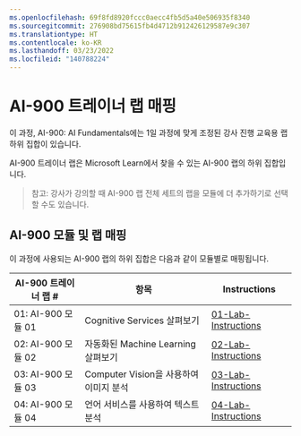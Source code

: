 ```yaml
---
ms.openlocfilehash: 69f8fd8920fccc0aecc4fb5d5a40e506935f8340
ms.sourcegitcommit: 276908bd75615fb4d4712b912426129587e9c307
ms.translationtype: HT
ms.contentlocale: ko-KR
ms.lasthandoff: 03/23/2022
ms.locfileid: "140788224"
---
```

# <a name="ai-900-trainer-lab-mapping"></a>AI-900 트레이너 랩 매핑

이 과정, AI-900: AI Fundamentals에는 1일 과정에 맞게 조정된 강사 진행 교육용 랩 하위 집합이 있습니다.

AI-900 트레이너 랩은 Microsoft Learn에서 찾을 수 있는 AI-900 랩의 하위 집합입니다.

> 참고: 강사가 강의할 때 AI-900 랩 전체 세트의 랩을 모듈에 더 추가하기로 선택할 수도 있습니다.

## <a name="ai-900-module-mapping-to-labs"></a>AI-900 모듈 및 랩 매핑

이 과정에 사용되는 AI-900 랩의 하위 집합은 다음과 같이 모듈별로 매핑됩니다. 

| AI-900 트레이너 랩 # | 항목 | Instructions |
| --- | --- | --- |
| 01: AI-900 모듈 01 | Cognitive Services 살펴보기 | [01-Lab-Instructions](https://aka.ms/ai900-module-01) |
| 02: AI-900 모듈 02 | 자동화된 Machine Learning 살펴보기 | [02-Lab-Instructions](https://aka.ms/ai900-module-02) |
| 03: AI-900 모듈 03 | Computer Vision을 사용하여 이미지 분석  | [03-Lab-Instructions](https://aka.ms/ai900-module-03) |
| 04: AI-900 모듈 04 | 언어 서비스를 사용하여 텍스트 분석 | [04-Lab-Instructions](https://aka.ms/ai900-module-04) |


